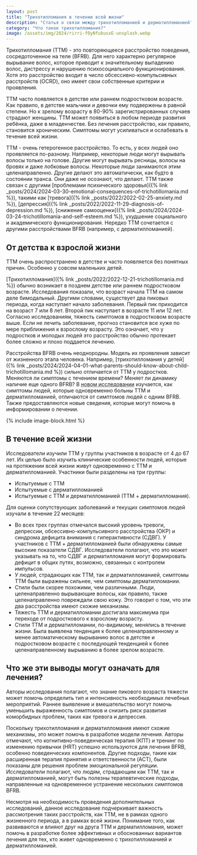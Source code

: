 ```yaml
---
layout: post
title: "Трихотилломания в течении всей жизни"
description: "Статья о связи между трихотилломанией и дерматилломанией"
category: "Что такое трихотилломания?"
image: /assets/img/2024/rirri-fOyNfubusxE-unsplash.webp
---
```


Трихотилломания (ТТМ) - это повторяющееся расстройство поведения, сосредоточенное на теле (BFRB). Для него характерно регулярное вырывание волос, 
которое приводит к значительному выпадению волос, дистрессу и нарушению психосоциального функционирования. Хотя это расстройство входит 
в число обсессивно-компульсивных расстройств (OCRD), оно имеет свои собственные критерии и проявления.

ТТМ часто появляется в детстве или раннем подростковом возрасте. Как правило, в детстве мальчики и девочки ему подвержены в равной степени.
Но к зрелому возрасту в 80-90% зарегистрированных случаев страдают женщины. ТТМ может появиться в любом периоде развития ребёнка,
даже в младенчестве. Без лечения расстройство, как правило, становится хроническим. Симптомы могут усиливаться и ослабевать в течение всей жизни.

ТТМ - очень гетерогенное расстройство. То есть, у всех людей оно проявляется по-разному. Например, некоторые люди могут вырывать волосы 
только на голове. Другие могут вырывать ресницы, волосы на бровях и даже лобковые волосы. Некоторые люди занимаются этим целенаправленно. 
Другие делают это автоматически, как будто в состоянии транса. Они даже не осознают, что делают.
ТТМ также связан с другими [проблемами психического здоровья]({% link _posts/2024/2024-03-30-emotional-consequences-of-trichotillomania.md %}), 
такими как [тревога]({% link _posts/2022/2022-02-25-anxiety.md %}), [депрессия]({% link _posts/2022/2022-11-29-diagnosis-of-depression.md %}), 
[снижение самооценки]({% link _posts/2024/2024-03-24-trichotillomania-and-self-esteem.md %}), ухудшение социального и академического функционирования. 
Нередко ТТМ сочетается с другими расстройствами BFRB (например, с дерматилломанией).

## От детства к взрослой жизни

ТТМ очень распространено в детстве и часто появляется без понятных причин. Особенно у совсем маленьких детей.

[Трихотилломания]({% link _posts/2022/2022-12-21-trichotillomania.md %}) обычно возникает в позднем детстве или раннем подростковом возрасте. 
Исследования показали, что возраст начала ТТМ на самом деле бимодальный. 
Другими словами, существует два пиковых периода, когда наступает начало заболевания. Первый пик приходится на возраст 7 или 8 лет. 
Второй пик наступает в возрасте 11 или 12 лет. Согласно исследованиям, тяжесть симптомов в подростковом возрасте выше. Если не лечить 
заболевание, прогноз становится все хуже по мере приближения к взрослому возрасту. Это означает, что у подростков и молодых людей 
это расстройство обычно протекает более сложно и плохо поддается лечению.

Расстройства BFRB очень неоднородны. Модель их проявления зависит от жизненного этапа человека. Например, [трихотилломания у детей]({% link _posts/2024/2024-04-01-what-parents-should-know-about-child-trichotillomania.md %}) 
сильно отличается от ТТМ у подростков. Меняются ли симптомы с течением времени? Меняет ли динамику наличие еще одного BFRB? 
В <abbr title="Lin, A., Farhat, L. C., Flores, J. M., Levine, J. L., Fernandez, T. V., Bloch, M. H., & Olfson, E. (2023). 
Characteristics of trichotillomania and excoriation disorder across the lifespan. Psychiatry Research, 322, 115120. https://www.sciencedirect.com/science/article/abs/pii/S0165178123000732" >новом исследовании</abbr>
изучается, как симптомы людей, которые одновременно больны ТТМ и дерматилломанией, отличаются от симптомов людей с одним BFRB. 
Также предоставляются новые сведения, которые могут помочь в информировании о лечении.


{% include image-block.html %}

## В течение всей жизни

Исследователи изучили ТТМ у группы участников в возрасте от 4 до 67 лет. Их целью было изучить клинические особенности людей, 
которые на протяжении всей жизни живут одновременно с ТТМ и дерматилломанией. Участники были разделены на три группы:

- Испытуемые с ТТМ
- Испытуемые с дерматилломанией
- Испытуемые с ТТМ и дерматилломанией (ТТМ + дерматилломания).

Для оценки сопутствующих заболеваний и текущих симптомов людей изучали в течение 22 месяцев:

- Во всех трех группах отмечался высокий уровень тревоги, депрессии, обсессивно-компульсивного расстройства (ОКР) и синдрома дефицита внимания 
с гиперактивности (СДВГ). У участников с ТТМ + дерматилломанией были обнаружены самые высокие показатели СДВГ. Исследователи полагают, 
что это может указывать на то, что СДВГ и дерматилломания могут формировать дефицит в общих путях, возможно, связанных с контролем импульсов.
- У людей, страдающих как ТТМ, так и дерматилломанией, симптомы ТТМ были выражены сильнее, чем симптомы дерматилломании.
- Стили были скорее похожими, чем различными. Люди, целенаправленно вырывающие волосы, как правило, также целенаправленно 
повреждали свою кожу. Это говорит о том, что эти два расстройства имеют схожие механизмы.
- Тяжесть ТТМ и дерматилломании достигала максимума при переходе от подросткового к взрослому возрасту.
- Стили ТТМ и дерматилломании, по-видимому, менялись в течение жизни. Была выявлена тенденция к более целенаправленному и менее автоматическому вырыванию волос в 
детстве и подростковом возрасте с последующей тенденцией к более целенаправленному вырыванию в более зрелом возрасте.

## Что же эти выводы могут означать для лечения?

Авторы исследования полагают, что знание пикового возраста тяжести может помочь определить тип и интенсивность необходимых лечебных мероприятий.
Раннее выявление и вмешательство могут помочь уменьшить выраженность симптомов и снизить риск развития коморбидных проблем, таких как тревога и депрессия.

Поскольку трихотилломания и дерматилломания имеют схожие механизмы, это может помочь в разработке модели лечения. Авторы отмечают, что когнитивно-поведенческая терапия 
(КПТ) и тренинг по изменению привычки (HRT) успешно используются для лечения BFRB, особенно поведенческих компонентов. Другие подходы, такие как расширенная 
терапия принятия и ответственности (ACT), были показаны для решения проблем эмоциональной регуляции. Исследователи полагают, что людям, страдающим как ТТМ, 
так и дерматилломанией, могут быть полезны терапевтические подходы, направленные на одновременное устранение нескольких симптомов BFRB.

Несмотря на необходимость проведения дополнительных исследований, данное исследование подчеркивает важность рассмотрения таких расстройств, как ТТМ, 
не в рамках одного жизненного периода, а в рамках всей жизни. Понимание того, как развиваются и влияют друг на друга ТТМ и дерматилломания, 
может помочь в разработке более эффективных и обоснованных вариантов лечения для тех, кто живет одновременно с трихотилломанией и дерматилломанией.
